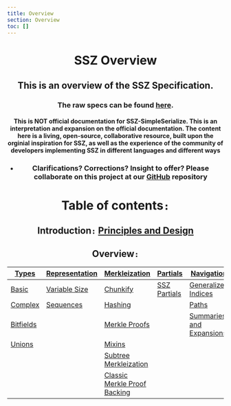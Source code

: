 ```yaml
---
title: Overview
section: Overview
toc: []
---
```

<div align='center'>

# SSZ Overview

## This is an overview of the SSZ Specification.

### The raw specs can be found [here](#/specs).

#### This is NOT official documentation for SSZ-SimpleSerialize. This is an interpretation and expansion on the official documentation. The content here is a living, open-source, collaborative resource, built upon the orginial inspiration for SSZ, as well as the experience of the community of developers implementing SSZ in different languages and different ways

- ### Clarifications? Corrections? Insight to offer? Please collaborate on this project at our [GitHub](#https://www.github.com/scottypoi/ssz-simpleserialize) repository

# Table of contents`:`

## Introduction`:` [Principles and Design](./overview/principles_and_design)

## Overview`:`

| [Types](#overview/types)         | [Representation](#overview/representation)     | [Merkleization](#overview/merkleization)                 | [Partials](#overview/partials)     | [Navigation](#overview/navigation)                   |
| -------------------------------- | ---------------------------------------------- | -------------------------------------------------------- | ---------------------------------- | ---------------------------------------------------- |
| [Basic](#overview/basic)         | [Variable Size](#overview/fixed_variable_size) | [Chunkify](#overview/chunkify)                           | [SSZ Partials](#overview/partials) | [Generalized Indices](#overview/generalized_indices) |
| [Complex](#overview/complex)     | [Sequences](#overview/sequences)               | [Hashing](#overview/hashing)                             |                                    | [Paths](#overview/paths)                             |
| [Bitfields](#overview/bitfields) |                                                | [Merkle Proofs](#overview/merkle_proofs)                 |                                    | [Summaries and Expansions](summaries_and_expansions) |
| [Unions](#overview/unions)       |                                                | [Mixins](#overview/mixin)                                |
|                                  |                                                | [Subtree Merkleization](#overview/subtree_merkleization) |
|                                  |                                                | [Classic Merkle Proof Backing](#overview/classic)        |
